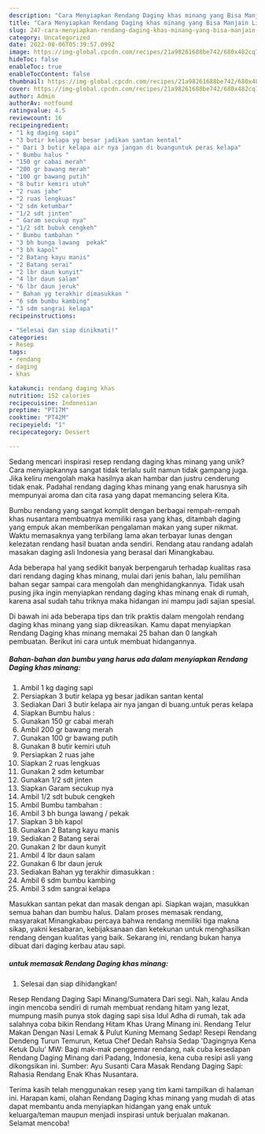 ```yaml
---
description: "Cara Menyiapkan Rendang Daging khas minang yang Bisa Manjain Lidah"
title: "Cara Menyiapkan Rendang Daging khas minang yang Bisa Manjain Lidah"
slug: 247-cara-menyiapkan-rendang-daging-khas-minang-yang-bisa-manjain-lidah
category: Uncategorized
date: 2022-08-06T05:39:57.099Z
image: https://img-global.cpcdn.com/recipes/21a98261688be742/680x482cq70/rendang-daging-khas-minang-foto-resep-utama.jpg
hideToc: false
enableToc: true
enableTocContent: false
thumbnail: https://img-global.cpcdn.com/recipes/21a98261688be742/680x482cq70/rendang-daging-khas-minang-foto-resep-utama.jpg
cover: https://img-global.cpcdn.com/recipes/21a98261688be742/680x482cq70/rendang-daging-khas-minang-foto-resep-utama.jpg
author: Admin
authorAv: notfound
ratingvalue: 4.5
reviewcount: 16
recipeingredient:
- "1 kg daging sapi"
- "3 butir kelapa yg besar jadikan santan kental"
- " Dari 3 butir kelapa air nya jangan di buanguntuk peras kelapa"
- " Bumbu halus "
- "150 gr cabai merah"
- "200 gr bawang merah"
- "100 gr bawang putih"
- "8 butir kemiri utuh"
- "2 ruas jahe"
- "2 ruas lengkuas"
- "2 sdm ketumbar"
- "1/2 sdt jinten"
- " Garam secukup nya"
- "1/2 sdt bubuk cengkeh"
- " Bumbu tambahan "
- "3 bh bunga lawang  pekak"
- "3 bh kapol"
- "2 Batang kayu manis"
- "2 Batang serai"
- "2 lbr daun kunyit"
- "4 lbr daun salam"
- "6 lbr daun jeruk"
- " Bahan yg terakhir dimasukkan "
- "6 sdm bumbu kambing"
- "3 sdm sangrai kelapa"
recipeinstructions:

- "Selesai dan siap dinikmati!"
categories:
- Resep
tags:
- rendang
- daging
- khas

katakunci: rendang daging khas 
nutrition: 152 calories
recipecuisine: Indonesian
preptime: "PT17M"
cooktime: "PT42M"
recipeyield: "1"
recipecategory: Dessert

---
```





Sedang mencari inspirasi resep rendang daging khas minang yang unik? Cara menyiapkannya sangat tidak terlalu sulit namun tidak gampang juga. Jika keliru mengolah maka hasilnya akan hambar dan justru cenderung tidak enak. Padahal rendang daging khas minang yang enak harusnya sih mempunyai aroma dan cita rasa yang dapat memancing selera Kita.





Bumbu rendang yang sangat komplit dengan berbagai rempah-rempah khas nusantara membuatnya memiliki rasa yang khas, ditambah daging yang empuk akan memberikan pengalaman makan yang super nikmat. Waktu memasaknya yang terbilang lama akan terbayar lunas dengan kelezatan rendang hasil buatan anda sendiri. Rendang atau randang adalah masakan daging asli Indonesia yang berasal dari Minangkabau.

Ada beberapa hal yang sedikit banyak berpengaruh terhadap kualitas rasa dari rendang daging khas minang, mulai dari jenis bahan, lalu pemilihan bahan segar sampai cara mengolah dan menghidangkannya. Tidak usah pusing jika ingin menyiapkan rendang daging khas minang enak di rumah, karena asal sudah tahu triknya maka hidangan ini mampu jadi sajian spesial.






Di bawah ini ada beberapa tips dan trik praktis dalam mengolah rendang daging khas minang yang siap dikreasikan. Kamu dapat menyiapkan Rendang Daging khas minang memakai 25 bahan dan 0 langkah pembuatan. Berikut ini cara untuk membuat hidangannya.

<!--inarticleads1-->

##### Bahan-bahan dan bumbu yang harus ada dalam menyiapkan Rendang Daging khas minang:

1. Ambil 1 kg daging sapi
1. Persiapkan 3 butir kelapa yg besar jadikan santan kental
1. Sediakan  Dari 3 butir kelapa air nya jangan di buang.untuk peras kelapa
1. Siapkan  Bumbu halus :
1. Gunakan 150 gr cabai merah
1. Ambil 200 gr bawang merah
1. Gunakan 100 gr bawang putih
1. Gunakan 8 butir kemiri utuh
1. Persiapkan 2 ruas jahe
1. Siapkan 2 ruas lengkuas
1. Gunakan 2 sdm ketumbar
1. Gunakan 1/2 sdt jinten
1. Siapkan  Garam secukup nya
1. Ambil 1/2 sdt bubuk cengkeh
1. Ambil  Bumbu tambahan :
1. Ambil 3 bh bunga lawang / pekak
1. Siapkan 3 bh kapol
1. Gunakan 2 Batang kayu manis
1. Sediakan 2 Batang serai
1. Gunakan 2 lbr daun kunyit
1. Ambil 4 lbr daun salam
1. Gunakan 6 lbr daun jeruk
1. Sediakan  Bahan yg terakhir dimasukkan :
1. Ambil 6 sdm bumbu kambing
1. Ambil 3 sdm sangrai kelapa


Masukkan santan pekat dan masak dengan api. Siapkan wajan, masukkan semua bahan dan bumbu halus. Dalam proses memasak rendang, masyarakat Minangkabau percaya bahwa rendang memiliki tiga makna sikap, yakni kesabaran, kebijaksanaan dan ketekunan untuk menghasilkan rendang dengan kualitas yang baik. Sekarang ini, rendang bukan hanya dibuat dari daging kerbau atau sapi. 

<!--inarticleads2-->

#####  untuk memasak Rendang Daging khas minang:


1. Selesai dan siap dihidangkan!

Resep Rendang Daging Sapi Minang/Sumatera Dari segi. Nah, kalau Anda ingin mencoba sendiri di rumah membuat rendang hitam yang lezat, mumpung masih punya stok daging sapi sisa Idul Adha di rumah, tak ada salahnya coba bikin Rendang Hitam Khas Urang Minang ini. Rendang Telur Makan Dengan Nasi Lemak &amp; Pulut Kuning Memang Sedap! Resepi Rendang Dendeng Turun Temurun, Ketua Chef Dedah Rahsia Sedap &#39;Dagingnya Kena Ketuk Dulu&#39; MW: Bagi mak-mak penggemar rendang, nak cuba kesedapan Rendang Daging Minang dari Padang, Indonesia, kena cuba resipi asli yang dikongsikan ini. Sumber: Ayu Susanti Cara Masak Rendang Daging Sapi: Rahasia Rendang Enak Khas Nusantara. 

Terima kasih telah menggunakan resep yang tim kami tampilkan di halaman ini. Harapan kami, olahan Rendang Daging khas minang yang mudah di atas dapat membantu anda menyiapkan hidangan yang enak untuk keluarga/teman maupun menjadi inspirasi untuk berjualan makanan. Selamat mencoba!

